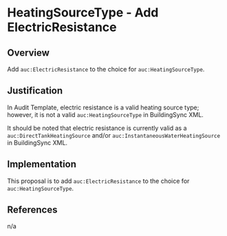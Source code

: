 # HeatingSourceType - Add ElectricResistance

## Overview

Add `auc:ElectricResistance` to the choice for `auc:HeatingSourceType`.

## Justification

In Audit Template, electric resistance is a valid heating source type; however, it is not a valid `auc:HeatingSourceType` in BuildingSync XML.

It should be noted that electric resistance is currently valid as a `auc:DirectTankHeatingSource` and/or `auc:InstantaneousWaterHeatingSource` in BuildingSync XML.

## Implementation

This proposal is to add `auc:ElectricResistance` to the choice for `auc:HeatingSourceType`.

## References

n/a
